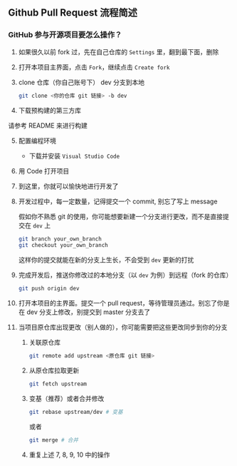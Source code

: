 ## Github Pull Request 流程简述

### GitHub 参与开源项目要怎么操作？

1. 如果很久以前 fork 过，先在自己仓库的 `Settings` 里，翻到最下面，删除

2. 打开本项目主界面，点击 `Fork`，继续点击 `Create fork`

3. clone 仓库（你自己账号下） dev 分支到本地

   ```bash
   git clone <你的仓库 git 链接> -b dev
   ```

4. 下载预构建的第三方库

请参考 README 来进行构建

5. 配置编程环境

   - 下载并安装 `Visual Studio Code`

6. 用 Code 打开项目

7. 到这里，你就可以愉快地进行开发了

8. 开发过程中，每一定数量，记得提交一个 commit, 别忘了写上 message

   假如你不熟悉 git 的使用，你可能想要新建一个分支进行更改，而不是直接提交在 `dev` 上

   ```bash
   git branch your_own_branch
   git checkout your_own_branch
   ```

   这样你的提交就能在新的分支上生长，不会受到 `dev` 更新的打扰

9. 完成开发后，推送你修改过的本地分支（以 `dev` 为例）到远程（fork 的仓库）

   ```bash
   git push origin dev
   ```

10. 打开本项目的主界面。提交一个 pull request，等待管理员通过。别忘了你是在 dev 分支上修改，别提交到 master 分支去了

11. 当项目原仓库出现更改（别人做的），你可能需要把这些更改同步到你的分支

    1. 关联原仓库

       ```bash
       git remote add upstream <原仓库 git 链接>
       ```

    2. 从原仓库拉取更新

       ```bash
       git fetch upstream
       ```

    3. 变基（推荐）或者合并修改

       ```bash
       git rebase upstream/dev # 变基
       ```

       或者

       ```bash
       git merge # 合并
       ```

    4. 重复上述 7, 8, 9, 10 中的操作
